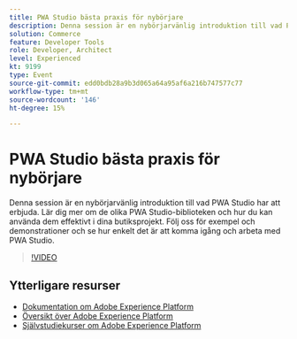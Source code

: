 ```yaml
---
title: PWA Studio bästa praxis för nybörjare
description: Denna session är en nybörjarvänlig introduktion till vad PWA Studio har att erbjuda. Lär dig mer om de olika PWA Studio-biblioteken och hur du kan använda dem effektivt i dina butiksprojekt. Följ oss för exempel och demonstrationer och se hur enkelt det är att komma igång och arbeta med PWA Studio.
solution: Commerce
feature: Developer Tools
role: Developer, Architect
level: Experienced
kt: 9199
type: Event
source-git-commit: edd0bdb28a9b3d065a64a95af6a216b747577c77
workflow-type: tm+mt
source-wordcount: '146'
ht-degree: 15%

---
```


# PWA Studio bästa praxis för nybörjare

Denna session är en nybörjarvänlig introduktion till vad PWA Studio har att erbjuda.
Lär dig mer om de olika PWA Studio-biblioteken och hur du kan använda dem effektivt i dina butiksprojekt.
Följ oss för exempel och demonstrationer och se hur enkelt det är att komma igång och arbeta med PWA Studio.

>[!VIDEO](https://video.tv.adobe.com/v/337764/?quality=12&learn=on&hidetitle=true)

## Ytterligare resurser

- [Dokumentation om Adobe Experience Platform](https://experienceleague.adobe.com/docs/experience-platform.html)
- [Översikt över Adobe Experience Platform](https://experienceleague.adobe.com/docs/experience-platform/landing/home.html)
- [Självstudiekurser om Adobe Experience Platform](https://experienceleague.adobe.com/docs/platform-learn/tutorials/overview.html?lang=sv)
